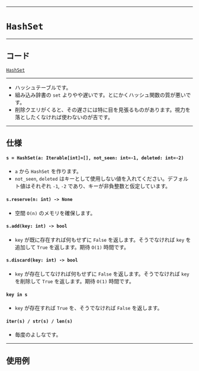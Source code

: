 _____

# `HashSet`

_____

## コード

[`HashSet`](https://github.com/titanium-22/Library_py/blob/main/DataStructures/Set/HashSet.py)
<!-- code=https://github.com/titanium-22/Library_py/blob/main/DataStructures\Set\HashSet.py -->

_____

- ハッシュテーブルです。
- 組み込み辞書の `set` よりやや遅いです。とにかくハッシュ関数の質が悪いです。
- 削除クエリがくると、その遅さには特に目を見張るものがあります。視力を落としたくなければ使わないのが吉です。

_____

## 仕様

#### `s = HashSet(a: Iterable[int]=[], not_seen: int=-1, deleted: int=-2)`
- `a` から `HashSet` を作ります。
- `not_seen`, `deleted` はキーとして使用しない値を入れてください。デフォルト値はそれぞれ `-1`, `-2` であり、キーが非負整数と仮定しています。

#### `s.reserve(n: int) -> None`
- 空間 `O(n)` のメモリを確保します。

#### `s.add(key: int) -> bool`
- `key` が既に存在すれば何もせずに `False` を返します。そうでなければ `key` を追加して `True` を返します。期待 `O(1)` 時間です。

#### `s.discard(key: int) -> bool`
- `key` が存在してなければ何もせずに `False` を返します。そうでなければ `key` を削除して `True` を返します。期待 `O(1)` 時間です。

#### `key in s`
- `key` が存在すれば `True` を、そうでなければ `False` を返します。

#### `iter(s) / str(s) / len(s)`
- 毎度のよしなです。

_____

## 使用例

```python
```

